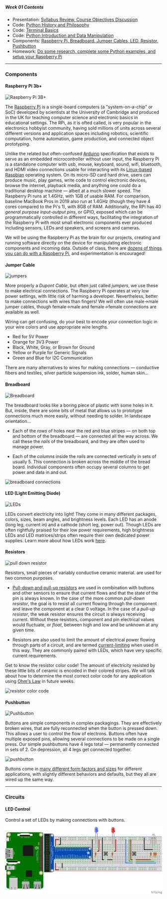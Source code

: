 ##### Week 01 Contents
- Presentation: [Syllabus Review, Course Objectives Discussion](readme.md)
- Code: [Python History and Philosophy](python-philosophy.md)
- Code: [Terminal Basics](terminal.md)
- Code: [Python Introduction and Data Manipulation](python.md)
- Components: [Raspberry Pi, Breadboard, Jumper Cables, LED, Resistor, Pushbutton](circuits.md)
- Homework: [Do some research, complete some Python examples, and setup your Raspberry Pi](homework.md)

-----

### Components

#### Raspberry Pi 3b+

![Raspberry Pi 3B+](https://cdn-shop.adafruit.com/970x728/3775-11.jpg)

The [Raspberry Pi](https://en.wikipedia.org/wiki/Raspberry_Pi) is a single-board computers (a "system-on-a-chip" or SoC) developed by scientists at the University of Cambridge and produced in the UK for teaching computer science and electronic basics in educational settings. The RPi, as it is ofted called, is very popular in the electronics hobbyist community, having sold millions of units across several different versions and application spaces including robotics, scientific computation, home automation, game production, and connected object prototyping.

Unlike the related but often-confused [Arduino](https://en.wikipedia.org/wiki/Arduino) specification that exists to serve as an embedded microcontroller without user input, the Raspberry Pi is a standalone computer with usb, mouse, keyboard, sound, wifi, bluetooth, and HDMI video connections usable for interacting with its [Linux-based](https://en.wikipedia.org/wiki/Linux) [Raspbian](https://en.wikipedia.org/wiki/Raspbian) operating system. On its micro-SD card hard drive, users can produce music, play games, write code to control electronic devices, browse the internet, playback media, and anything one could do a traditional desktop machine — albeit at a much slower speed. The Raspberry Pi runs at 1.4GHz, with 1GB of usable RAM. For comparison, baseline MacBook Pros in 2019 also run at 1.4GHz (though they have 4 cores compared to the Pi's 1), with 8GB of RAM. Additionally, the RPi has 40 *general purpose input-output pins*, or GPIO, exposed which can be programmatically controlled in different ways, facilitating the integration of the Raspberry Pi with most small electronic components ever produced including sensors, LEDs and speakers, and screens and cameras.

We will be using the Raspberry Pi as the brain for our projects, creating and running software directly on the device for manipulating electronic components and incoming data. Outside of class, there are [dozens of things you can do with a Raspberry Pi](https://www.makeuseof.com/tag/different-uses-raspberry-pi/), and experimentation is encouraged!


#### Jumper Cable

![jumpers](https://cdn.sparkfun.com//assets/parts/1/1/8/1/JumperWire-Male-01-L.jpg)

More properly a *Dupont Cable*, but often just called *jumpers*, we use these to make electrical connections. The Raspberry Pi operates at very low power settings, with little risk of harming a developer. Nevertheless, better to make connections with wires than fingers! We will often use male->male jumper cables, though female->male and female->female connections are available as well.

Wiring can get confusing, do your best to encode your connection logic in your wire colors and use appropriate wire lengths. 

- Red for 5V Power
- Orange for 3V3 Power
- Black, White, Gray, or Brown for Ground
- Yellow or Purple for Generic Signals
- Green and Blue for I2C Communication

There are many alternatives to wires for making connections — conductive fibers and textiles, silver particle suspension ink, solder, human skin... 

#### Breadboard

![Breadboard](https://cdn.sparkfun.com//assets/parts/9/2/8/7/12615-01.jpg)

The breadboard looks like a boring piece of plastic with some holes in it. But, inside, there are some bits of metal that allows us to prototype connections much more easily, without needing to solder. In landscape orientation...

- Each of the *rows* of holes near the red and blue stripes — on both top and bottom of the breadboard — are connected all the way across. We call these the *rails* of the breadboard, and they are often used to manage power.

- Each of the *columns* inside the *rails* are connected vertically in sets of usually 5. This connection is broken across the middle of the bread board. Individual components often occupy several columns to get power and data in and out. 

![breadboard connections](https://encrypted-tbn0.gstatic.com/images?q=tbn:ANd9GcTXNJxVaLVXgt4cUjh_Ur4_K5yGOTmLNBGzCKl4EDfxraC-hDyf)

#### LED (Light Emitting Diode)

![LEDs](https://cdn.sparkfun.com//assets/parts/1/2/6/9/7/14563-Green_LEDs_with_built_in_resistor__25_pack_-01.jpg)

LEDs convert electricity into light! They come in many different packages, colors, sizes, beam angles, and brightness levels. Each LED has an anode (long leg, current in) and a cathode (short leg, power out). Though LEDs are often rightfully praised for their low power requirements, high brightness LEDs and LED matrices/strips often require their own dedicated power supplies. Learn more about how LEDs work [here](https://learn.sparkfun.com/tutorials/light-emitting-diodes-leds).

#### Resistors

![pull down resistor](https://cdn.sparkfun.com//assets/parts/8/3/1/08374-02-L.jpg)

Resistors, small pieces of variably conductive ceramic material. are used for two common purposes.

- [Pull-down and pull-up resistors](https://www.electronics-tutorials.ws/logic/pull-up-resistor.html) are used in combination with buttons and other sensors to ensure that current flows and that the state of the pin is always known. In the case of the more common *pull-down resistor*, the goal is to resist all current flowing through the component and leave the component at a clear 0 voltage. In the case of a *pull-up resistor*, the weak resistor ensures the circuit is always receiving current. Without these resistors, component and pin electrical values would fluctuate, or *float*, between high and low and be unknown at any given time. 

- Resistors are also used to limit the amount of electrical power flowing through parts of a circuit, and are termed [current-limiting](https://www.build-electronic-circuits.com/current-limiting-resistor/) when used in this way. They are commonly paired with LEDs, which have very specific current requirements.

Get to know the resistor color code! The amount of electricity resisted by these little bits of ceramic is encoded in their colored stripes. We will talk about how to determine the most correct color code for any application using [Ohm's Law](https://en.wikipedia.org/wiki/Ohm%27s_law) in future weeks.

![resistor color code](http://nearbus.net/mediawiki/images/7/7d/Resistor_color_codes.jpg)

#### Pushbutton

![Pushbutton](https://cdn.sparkfun.com//assets/parts/9/0/00097-03-L.jpg)

Buttons are simple components in complex packagings. They are effectively broken wires, that are fully reconnected when the button is pressed down. This allows a user to control the flow of electrons. Buttons often have multiple exposed pins, allowing several connections to be made on a single press. Our simple pushbuttons have 4 legs total — permanently connected in sets of 2. On depression, all 4 legs get connected together.

![pushbutton](http://razzpisampler.oreilly.com/images/rpck_1102.png)

Buttons come in [many different form factors and sizes](https://www.sparkfun.com/search/results?term=button) for different applications, with slightly different behaviors and defaults, but they all are wired up the same way.

----- 

### Circuits

#### LED Control

Control a set of LEDs by making connections with buttons.

![led controller](led-controller-bb.png)
